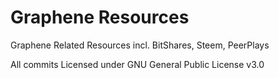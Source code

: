 # Graphene Resources
Graphene Related Resources incl. BitShares, Steem, PeerPlays

All commits Licensed under GNU General Public License v3.0
